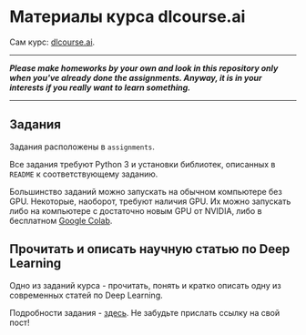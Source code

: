 # Материалы курса dlcourse.ai

Сам курс: [dlcourse.ai](http://dlcourse.ai).

___
***Please make homeworks by your own and look in this repository only when you've already done the assignments. Anyway, it is in your interests if you really want to learn something.***
___

## Задания

Задания расположены в `assignments`.

Все задания требуют Python 3 и установки библиотек, описанных в `README` к соответствующему заданию.

Большинство заданий можно запускать на обычном компьютере без GPU.
Некоторые, наоборот, требуют наличия GPU. Их можно запускать либо на компьютере с достаточно новым GPU от NVIDIA, либо в бесплатном [Google Colab](https://colab.research.google.com/).

## Прочитать и описать научную статью по Deep Learning
Одно из заданий курса - прочитать, понять и кратко описать одну из современных статей по Deep Learning.

Подробности задания - [здесь](https://github.com/sim0nsays/dlcourse_ai/blob/master/assignments/paper_post.md).
Не забудьте прислать ссылку на свой пост!
